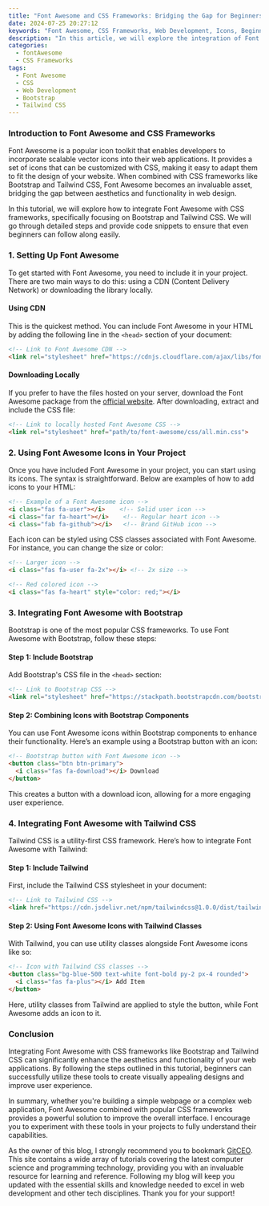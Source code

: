```yaml
---
title: "Font Awesome and CSS Frameworks: Bridging the Gap for Beginners"
date: 2024-07-25 20:27:12
keywords: "Font Awesome, CSS Frameworks, Web Development, Icons, Beginner Tutorial"
description: "In this article, we will explore the integration of Font Awesome with popular CSS frameworks. Font Awesome is a powerful icon library that enriches your web applications with scalable vector icons. By combining it with CSS frameworks like Bootstrap and Tailwind CSS, developers can create visually appealing and responsive designs. This guide will provide step-by-step instructions and code snippets for seamless integration, ensuring you unlock the full potential of these tools in your projects. Ideal for beginners, this tutorial will help you grasp basic concepts and enhance your web development skills."
categories:
  - fontAwesome
  - CSS Frameworks
tags:
  - Font Awesome
  - CSS
  - Web Development
  - Bootstrap
  - Tailwind CSS
---
```


### Introduction to Font Awesome and CSS Frameworks

Font Awesome is a popular icon toolkit that enables developers to incorporate scalable vector icons into their web applications. It provides a set of icons that can be customized with CSS, making it easy to adapt them to fit the design of your website. When combined with CSS frameworks like Bootstrap and Tailwind CSS, Font Awesome becomes an invaluable asset, bridging the gap between aesthetics and functionality in web design.

In this tutorial, we will explore how to integrate Font Awesome with CSS frameworks, specifically focusing on Bootstrap and Tailwind CSS. We will go through detailed steps and provide code snippets to ensure that even beginners can follow along easily.

<!-- more -->

### 1. Setting Up Font Awesome

To get started with Font Awesome, you need to include it in your project. There are two main ways to do this: using a CDN (Content Delivery Network) or downloading the library locally.

#### Using CDN

This is the quickest method. You can include Font Awesome in your HTML by adding the following line in the `<head>` section of your document:

```html
<!-- Link to Font Awesome CDN -->
<link rel="stylesheet" href="https://cdnjs.cloudflare.com/ajax/libs/font-awesome/6.0.0-beta3/css/all.min.css">
```

#### Downloading Locally

If you prefer to have the files hosted on your server, download the Font Awesome package from the [official website](https://fontawesome.com/download). After downloading, extract and include the CSS file:

```html
<!-- Link to locally hosted Font Awesome CSS -->
<link rel="stylesheet" href="path/to/font-awesome/css/all.min.css">
```

### 2. Using Font Awesome Icons in Your Project

Once you have included Font Awesome in your project, you can start using its icons. The syntax is straightforward. Below are examples of how to add icons to your HTML:

```html
<!-- Example of a Font Awesome icon -->
<i class="fas fa-user"></i>    <!-- Solid user icon -->
<i class="far fa-heart"></i>    <!-- Regular heart icon -->
<i class="fab fa-github"></i>   <!-- Brand GitHub icon -->
```

Each icon can be styled using CSS classes associated with Font Awesome. For instance, you can change the size or color:

```html
<!-- Larger icon -->
<i class="fas fa-user fa-2x"></i> <!-- 2x size -->

<!-- Red colored icon -->
<i class="fas fa-heart" style="color: red;"></i>
```

### 3. Integrating Font Awesome with Bootstrap

Bootstrap is one of the most popular CSS frameworks. To use Font Awesome with Bootstrap, follow these steps:

#### Step 1: Include Bootstrap

Add Bootstrap's CSS file in the `<head>` section:

```html
<!-- Link to Bootstrap CSS -->
<link rel="stylesheet" href="https://stackpath.bootstrapcdn.com/bootstrap/4.5.2/css/bootstrap.min.css">
```

#### Step 2: Combining Icons with Bootstrap Components

You can use Font Awesome icons within Bootstrap components to enhance their functionality. Here’s an example using a Bootstrap button with an icon:

```html
<!-- Bootstrap button with Font Awesome icon -->
<button class="btn btn-primary">
  <i class="fas fa-download"></i> Download
</button>
```

This creates a button with a download icon, allowing for a more engaging user experience.

### 4. Integrating Font Awesome with Tailwind CSS

Tailwind CSS is a utility-first CSS framework. Here’s how to integrate Font Awesome with Tailwind:

#### Step 1: Include Tailwind

First, include the Tailwind CSS stylesheet in your document:

```html
<!-- Link to Tailwind CSS -->
<link href="https://cdn.jsdelivr.net/npm/tailwindcss@1.0.0/dist/tailwind.min.css" rel="stylesheet">
```

#### Step 2: Using Font Awesome Icons with Tailwind Classes

With Tailwind, you can use utility classes alongside Font Awesome icons like so:

```html
<!-- Icon with Tailwind CSS classes -->
<button class="bg-blue-500 text-white font-bold py-2 px-4 rounded">
  <i class="fas fa-plus"></i> Add Item
</button>
```

Here, utility classes from Tailwind are applied to style the button, while Font Awesome adds an icon to it.

### Conclusion

Integrating Font Awesome with CSS frameworks like Bootstrap and Tailwind CSS can significantly enhance the aesthetics and functionality of your web applications. By following the steps outlined in this tutorial, beginners can successfully utilize these tools to create visually appealing designs and improve user experience.

In summary, whether you're building a simple webpage or a complex web application, Font Awesome combined with popular CSS frameworks provides a powerful solution to improve the overall interface. I encourage you to experiment with these tools in your projects to fully understand their capabilities.

As the owner of this blog, I strongly recommend you to bookmark [GitCEO](https://gitceo.com). This site contains a wide array of tutorials covering the latest computer science and programming technology, providing you with an invaluable resource for learning and reference. Following my blog will keep you updated with the essential skills and knowledge needed to excel in web development and other tech disciplines. Thank you for your support!